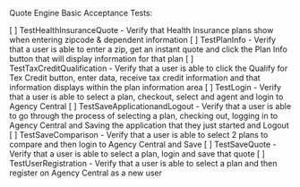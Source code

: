 Quote Engine Basic Acceptance Tests:

[ ] TestHealthInsuranceQuote - Verify that Health Insurance plans show when entering zipcode & dependent information
[ ] TestPlanInfo - Verify that a user is able to enter a zip, get an instant quote and click the Plan Info button that will display information for that plan
[ ] TestTaxCreditQualification - Verify that a user is able to click the Qualify for Tex Credit button, enter data, receive tax credit information and that information displays within the plan information area
[ ] TestLogin - Verify that a user is able to select a plan, checkout, select and agent and login to Agency Central
[ ] TestSaveApplicationandLogout - Verify that a user is able to go through the process of selecting a plan, checking out, logging in to Agency Central and Saving the application that they just started and Logout
[ ] TestSaveComparison - Verify that a user is able to select 2 plans to compare and then login to Agency Central and Save
[ ] TestSaveQuote - Verify that a user is able to select a plan, login and save that quote
[ ] TestUserRegistration - Verify that a user is able to select a plan and then register on Agency Central as a new user

